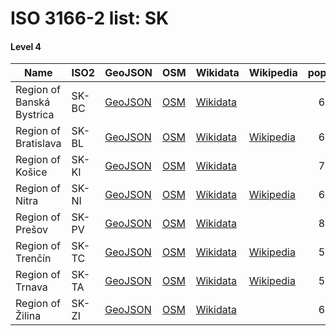 # ISO 3166-2 list: SK


#### Level 4
Name | ISO2 | GeoJSON | OSM | Wikidata | Wikipedia | population 
--- | --- | --- | --- | --- | --- | --: 
Region of Banská Bystrica | SK-BC | [GeoJSON](../../export/geojson/q8/iso2/SK/SK-BC.geojson) | [OSM](https://www.openstreetmap.org/relation/388270) | [Wikidata](https://www.wikidata.org/wiki/Q183640) |  | 649,788
Region of Bratislava | SK-BL | [GeoJSON](../../export/geojson/q8/iso2/SK/SK-BL.geojson) | [OSM](https://www.openstreetmap.org/relation/388265) | [Wikidata](https://www.wikidata.org/wiki/Q183498) | [Wikipedia](http://en.wikipedia.org/wiki/sk%3ABratislavsk%C3%BD%20kraj) | 650,838
Region of Košice | SK-KI | [GeoJSON](../../export/geojson/q8/iso2/SK/SK-KI.geojson) | [OSM](https://www.openstreetmap.org/relation/388272) | [Wikidata](https://www.wikidata.org/wiki/Q186295) |  | 799,217
Region of Nitra | SK-NI | [GeoJSON](../../export/geojson/q8/iso2/SK/SK-NI.geojson) | [OSM](https://www.openstreetmap.org/relation/388268) | [Wikidata](https://www.wikidata.org/wiki/Q184548) | [Wikipedia](http://en.wikipedia.org/wiki/sk%3ANitriansky%20kraj) | 678,692
Region of Prešov | SK-PV | [GeoJSON](../../export/geojson/q8/iso2/SK/SK-PV.geojson) | [OSM](https://www.openstreetmap.org/relation/388271) | [Wikidata](https://www.wikidata.org/wiki/Q189001) |  | 822,946
Region of Trenčín | SK-TC | [GeoJSON](../../export/geojson/q8/iso2/SK/SK-TC.geojson) | [OSM](https://www.openstreetmap.org/relation/388267) | [Wikidata](https://www.wikidata.org/wiki/Q183139) | [Wikipedia](http://en.wikipedia.org/wiki/sk%3ATren%C4%8Diansky%20kraj) | 587,364
Region of Trnava | SK-TA | [GeoJSON](../../export/geojson/q8/iso2/SK/SK-TA.geojson) | [OSM](https://www.openstreetmap.org/relation/388266) | [Wikidata](https://www.wikidata.org/wiki/Q181342) | [Wikipedia](http://en.wikipedia.org/wiki/sk%3ATrnavsk%C3%BD%20kraj) | 562,372
Region of Žilina | SK-ZI | [GeoJSON](../../export/geojson/q8/iso2/SK/SK-ZI.geojson) | [OSM](https://www.openstreetmap.org/relation/388269) | [Wikidata](https://www.wikidata.org/wiki/Q184228) |  | 691,023
